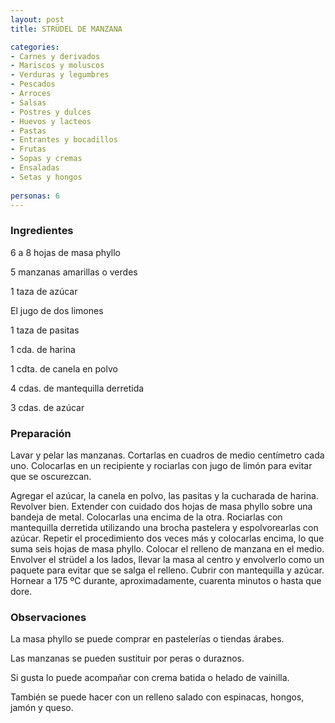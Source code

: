 ```yaml
---
layout: post
title: STRÜDEL DE MANZANA

categories:
- Carnes y derivados
- Mariscos y moluscos
- Verduras y legumbres
- Pescados
- Arroces
- Salsas
- Postres y dulces
- Huevos y lacteos
- Pastas
- Entrantes y bocadillos
- Frutas
- Sopas y cremas
- Ensaladas
- Setas y hongos
 
personas: 6 
---
```

<h3>Ingredientes</h3>
6 a 8 hojas de masa phyllo

5 manzanas amarillas o verdes

1 taza de azúcar

El jugo de dos limones

1 taza de pasitas

1 cda. de harina

1 cdta. de canela en polvo

4 cdas. de mantequilla derretida

3 cdas. de azúcar

<h3>Preparación</h3>
Lavar y pelar las manzanas. Cortarlas en cuadros de medio centímetro cada uno. Colocarlas en un recipiente y rociarlas con jugo de limón para evitar que se oscurezcan.

Agregar el azúcar, la canela en polvo, las pasitas y la cucharada de harina. Revolver bien. Extender con cuidado dos hojas de masa phyllo sobre una bandeja de metal. Colocarlas una encima de la otra. Rociarlas con mantequilla derretida utilizando una brocha pastelera y espolvorearlas con azúcar. Repetir el procedimiento dos veces más y colocarlas encima, lo que suma seis hojas de masa phyllo. Colocar el relleno de manzana en el medio. Envolver el str&uuml;del a los lados, llevar la masa al centro y envolverlo como un paquete para evitar que se salga el relleno. Cubrir con mantequilla y azúcar. Hornear a 175 &ordm;C durante, aproximadamente, cuarenta minutos o hasta que dore.

<h3>Observaciones</h3>
La masa phyllo se puede comprar en pastelerías o tiendas árabes.

Las manzanas se pueden sustituir por peras o duraznos.

Si gusta lo puede acompañar con crema batida o helado de vainilla.

También se puede hacer con un relleno salado con espinacas, hongos, jamón y queso.

